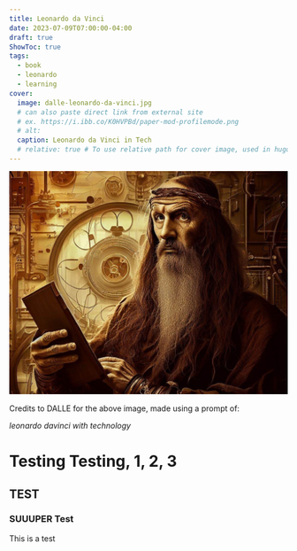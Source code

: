 ```yaml
---
title: Leonardo da Vinci
date: 2023-07-09T07:00:00-04:00
draft: true
ShowToc: true
tags:
  - book
  - leonardo
  - learning
cover:
  image: dalle-leonardo-da-vinci.jpg
  # can also paste direct link from external site
  # ex. https://i.ibb.co/K0HVPBd/paper-mod-profilemode.png
  # alt:
  caption: Leonardo da Vinci in Tech
  # relative: true # To use relative path for cover image, used in hugo Page-bundles
---
```


![Leonardo da Vinci](dalle-leonardo-da-vinci.jpg)

Credits to DALLE for the above image, made using a prompt of:

*leonardo davinci with technology*

# Testing Testing, 1, 2, 3

## TEST

### SUUUPER Test

This is a test